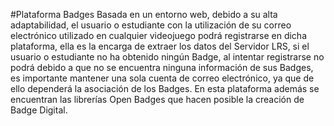 #Plataforma Badges
Basada en un entorno web, debido a su alta adaptabilidad, el usuario o estudiante con la utilización de su correo electrónico utilizado en cualquier videojuego podrá registrarse en dicha plataforma, ella es la encarga de extraer los datos del Servidor LRS, si el usuario o estudiante no ha obtenido ningún Badge, al intentar registrarse no podrá debido a que no se encuentra ninguna información de sus Badges, es importante mantener una sola cuenta de correo electrónico, ya que de ello dependerá la asociación de los Badges. En esta plataforma además se encuentran las librerías Open Badges que hacen posible la creación de Badge Digital.
